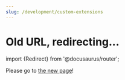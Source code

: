 ```yaml
---
slug: /development/custom-extensions
---
```


# Old URL, redirecting...

import {Redirect} from '@docusaurus/router';

<head>
    <meta name="robots" content="noindex" />
</head>

<Redirect to="/development/extensions/introduction" />

Please go to [the new page](/development/extensions/introduction)!
